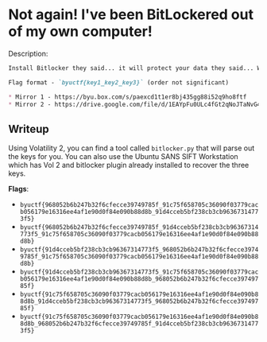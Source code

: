 # Not again! I've been BitLockered out of my own computer!
Description:
```markdown
Install Bitlocker they said... it will protect your data they said... Well, now I don't have access to any of my data because I forgot my password... again! Can you find my FVEK keys? I managed to capture my RAM so they should be in there

Flag format - `byuctf{key1_key2_key3}` (order not significant)

* Mirror 1 - https://byu.box.com/s/paexcd1t1er8bj435gg88i52q9ho8ftf
* Mirror 2 - https://drive.google.com/file/d/1EAYpFu0ULc4fGt2qNoJTaNvG4F9A8Vw7/view?usp=sharing
```

## Writeup
Using Volatility 2, you can find a tool called `bitlocker.py` that will parse out the keys for you. You can also use the Ubuntu SANS SIFT Workstation which has Vol 2 and bitlocker plugin already installed to recover the three keys.

**Flags**:
* `byuctf{968052b6b247b32f6cfecce39749785f_91c75f658705c36090f03779cacb056179e16316ee4af1e90d0f84e090b88d8b_91d4cceb5bf238cb3cb96367314773f5}`
* `byuctf{968052b6b247b32f6cfecce39749785f_91d4cceb5bf238cb3cb96367314773f5_91c75f658705c36090f03779cacb056179e16316ee4af1e90d0f84e090b88d8b}`
* `byuctf{91d4cceb5bf238cb3cb96367314773f5_968052b6b247b32f6cfecce39749785f_91c75f658705c36090f03779cacb056179e16316ee4af1e90d0f84e090b88d8b}`
* `byuctf{91d4cceb5bf238cb3cb96367314773f5_91c75f658705c36090f03779cacb056179e16316ee4af1e90d0f84e090b88d8b_968052b6b247b32f6cfecce39749785f}`
* `byuctf{91c75f658705c36090f03779cacb056179e16316ee4af1e90d0f84e090b88d8b_91d4cceb5bf238cb3cb96367314773f5_968052b6b247b32f6cfecce39749785f}`
* `byuctf{91c75f658705c36090f03779cacb056179e16316ee4af1e90d0f84e090b88d8b_968052b6b247b32f6cfecce39749785f_91d4cceb5bf238cb3cb96367314773f5}`
